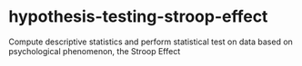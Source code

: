 # hypothesis-testing-stroop-effect
Compute descriptive statistics and perform statistical test on data based on psychological phenomenon, the Stroop Effect
